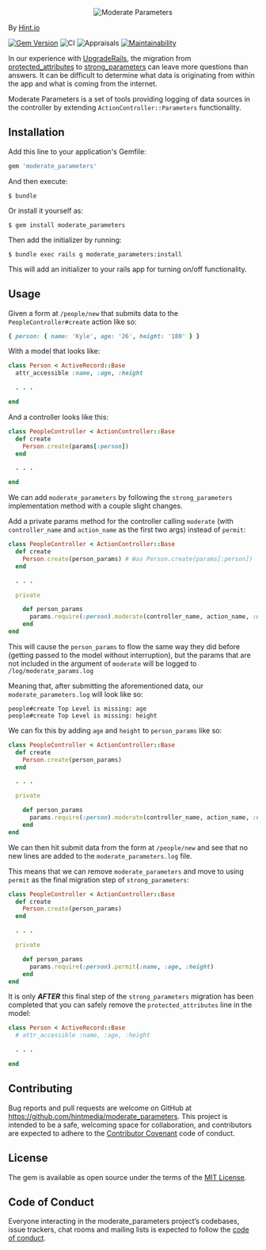 <p align="center">
  <img src="https://user-images.githubusercontent.com/4054771/56985278-db1f9280-6b3c-11e9-8719-f48e2ab4885d.png" alt="Moderate Parameters" background>
</p>


By [Hint.io](https://hint.io)

[![Gem Version](https://badge.fury.io/rb/moderate_parameters.svg)](https://badge.fury.io/rb/moderate_parameters) ![CI](https://github.com/hintmedia/moderate_parameters/workflows/CI/badge.svg) ![Appraisals](https://github.com/hintmedia/moderate_parameters/workflows/Appraisals/badge.svg) [![Maintainability](https://api.codeclimate.com/v1/badges/4971eb01d5bd98dbac8b/maintainability)](https://codeclimate.com/github/hintmedia/moderate_parameters/maintainability)

In our experience with [UpgradeRails](https://www.upgraderails.com), the migration from [protected_attributes](https://github.com/rails/protected_attributes) to [strong_parameters](https://api.rubyonrails.org/classes/ActionController/StrongParameters.html) can leave more questions than answers. It can be difficult to determine what data is originating from within the app and what is coming from the internet.

Moderate Parameters is a set of tools providing logging of data sources in the controller by extending `ActionController::Parameters` functionality.

## Installation

Add this line to your application's Gemfile:

```ruby
gem 'moderate_parameters'
```

And then execute:

    $ bundle

Or install it yourself as:

    $ gem install moderate_parameters

Then add the initializer by running:

    $ bundle exec rails g moderate_parameters:install

This will add an initializer to your rails app for turning on/off functionality.

## Usage

Given a form at `/people/new` that submits data to the `PeopleController#create` action like so:

```ruby
{ person: { name: 'Kyle', age: '26', height: '180' } }
```

With a model that looks like:

```ruby
class Person < ActiveRecord::Base
  attr_accessible :name, :age, :height

  . . .

end
```

And a controller looks like this:

```ruby
class PeopleController < ActionController::Base
  def create
    Person.create(params[:person])
  end

  . . .

end
```

We can add `moderate_parameters` by following the `strong_parameters` implementation method with a couple slight changes.

Add a private params method for the controller calling `moderate` (with `controller_name` and `action_name` as the first two args) instead of `permit`:

```ruby
class PeopleController < ActionController::Base
  def create
    Person.create(person_params) # Was Person.create(params[:person])
  end

  . . .

  private

    def person_params
      params.require(:person).moderate(controller_name, action_name, :name)
    end
end
```

This will cause the `person_params` to flow the same way they did before (getting passed to the model without interruption),
but the params that are not included in the argument of `moderate` will be logged to `/log/moderate_params.log`

Meaning that, after submitting the aforementioned data, our `moderate_parameters.log` will look like so:

    people#create Top Level is missing: age
    people#create Top Level is missing: height

We can fix this by adding `age` and `height` to `person_params` like so:

```ruby
class PeopleController < ActionController::Base
  def create
    Person.create(person_params)
  end

  . . .

  private

    def person_params
      params.require(:person).moderate(controller_name, action_name, :name, :age, :height)
    end
end
```

We can then hit submit data from the form at `/people/new` and see that no new lines are added to the `moderate_parameters.log` file.

This means that we can remove `moderate_parameters` and move to using `permit` as the final migration step of `strong_parameters`:

```ruby
class PeopleController < ActionController::Base
  def create
    Person.create(person_params)
  end

  . . .

  private

    def person_params
      params.require(:person).permit(:name, :age, :height)
    end
end
```

It is only _**AFTER**_ this final step of the `strong_parameters` migration has been completed that you can safely remove the `protected_attributes` line in the model:

```ruby
class Person < ActiveRecord::Base
  # attr_accessible :name, :age, :height

  . . .

end
```

## Contributing

Bug reports and pull requests are welcome on GitHub at https://github.com/hintmedia/moderate_parameters. This project is intended to be a safe, welcoming space for collaboration, and contributors are expected to adhere to the [Contributor Covenant](http://contributor-covenant.org) code of conduct.

## License

The gem is available as open source under the terms of the [MIT License](https://opensource.org/licenses/MIT).

## Code of Conduct

Everyone interacting in the moderate_parameters project’s codebases, issue trackers, chat rooms and mailing lists is expected to follow the [code of conduct](https://github.com/hintmedia/moderate_parameters/blob/master/CODE_OF_CONDUCT.md).
